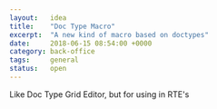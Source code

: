 ```yaml
---
layout:   idea
title:    "Doc Type Macro"
excerpt:  "A new kind of macro based on doctypes"
date:     2018-06-15 08:54:00 +0000
category: back-office
tags:     general
status:   open
---
```


Like Doc Type Grid Editor, but for using in RTE's
